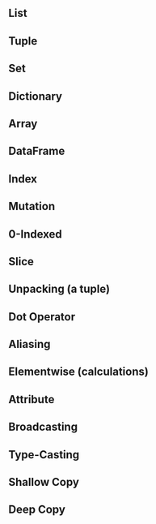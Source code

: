 ## List

## Tuple

## Set


## Dictionary


## Array


## DataFrame


## Index


## Mutation


## 0-Indexed


## Slice

## Unpacking (a tuple)

## Dot Operator

## Aliasing

## Elementwise (calculations)

## Attribute

## Broadcasting

## Type-Casting

## Shallow Copy

## Deep Copy